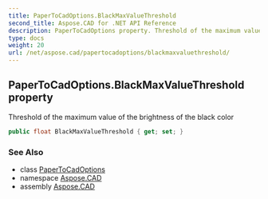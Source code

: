 ```yaml
---
title: PaperToCadOptions.BlackMaxValueThreshold
second_title: Aspose.CAD for .NET API Reference
description: PaperToCadOptions property. Threshold of the maximum value of the brightness of the black color
type: docs
weight: 20
url: /net/aspose.cad/papertocadoptions/blackmaxvaluethreshold/
---
```

## PaperToCadOptions.BlackMaxValueThreshold property

Threshold of the maximum value of the brightness of the black color

```csharp
public float BlackMaxValueThreshold { get; set; }
```

### See Also

* class [PaperToCadOptions](../)
* namespace [Aspose.CAD](../../../aspose.cad/)
* assembly [Aspose.CAD](../../../)


